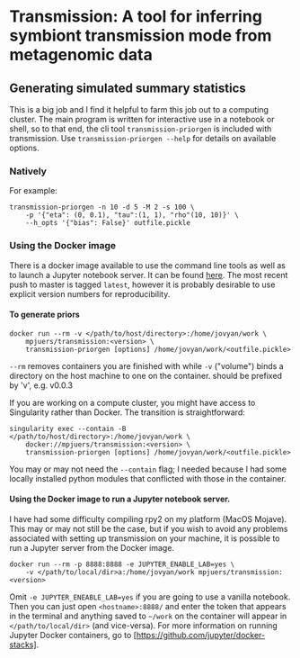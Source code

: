 # Transmission: A tool for inferring symbiont transmission mode from metagenomic data


## Generating simulated summary statistics

This is a big job and I find it helpful to farm this job out to a computing
cluster. The main program is written for interactive use in a notebook or shell,
so to that end, the cli tool `transmission-priorgen` is included with
transmission. Use `transmission-priorgen --help` for details on available
options. 

### Natively

For example:

```
transmission-priorgen -n 10 -d 5 -M 2 -s 100 \
    -p '{"eta": (0, 0.1), "tau":(1, 1), "rho"(10, 10)}' \
    --h_opts '{"bias": False}' outfile.pickle
```

### Using the Docker image

There is a docker image available to use the command line tools as well as
to launch a Jupyter notebook server. It can be found [here](https://cloud.docker.com/repository/docker/mpjuers/transmission).
The most recent push to master is tagged `latest`, however it is probably
desirable to use explicit version numbers for reproducibility.

#### To generate priors

```
docker run --rm -v </path/to/host/directory>:/home/jovyan/work \
    mpjuers/transmission:<version> \
    transmission-priorgen [options] /home/jovyan/work/<outfile.pickle>
```

`--rm` removes containers you are finished with while `-v` ("volume") binds
a directory on the host machine to one on the container. <version> should be
prefixed by 'v', e.g. v0.0.3

If you are working on a compute cluster, you might have access to Singularity
rather than Docker. The transition is straightforward:

```
singularity exec --contain -B </path/to/host/directory>:/home/jovyan/work \
    docker://mpjuers/transmission:<version> \
    transmission-priorgen [options] /home/jovyan/work/<outfile.pickle>
```

You may or may not need the `--contain` flag; I needed because I had some
locally installed python modules that conflicted with those in the container.

#### Using the Docker image to run a Jupyter notebook server.

I have had some difficulty compiling rpy2 on my platform (MacOS Mojave).
This may or may not still be the case, but if you wish to avoid any problems
associated with setting up transmission on your machine, it is possible to
run a Jupyter server from the Docker image.

```
docker run --rm -p 8888:8888 -e JUPYTER_ENABLE_LAB=yes \
    -v </path/to/local/dir>a:/home/jovyan/work mpjuers/transmission:<version>
```

Omit `-e JUPYTER_ENEABLE_LAB=yes` if you are going to use a vanilla notebook. 
Then you can just open `<hostname>:8888/` and enter the token that appears in
the terminal and anything saved to `~/work` 
on the container will appear in `</path/to/local/dir>` (and vice-versa).
For more information on running Jupyter Docker containers, go to [https://github.com/jupyter/docker-stacks].

